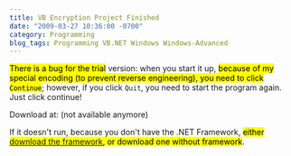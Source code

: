 ```yaml
---
title: VB Encryption Project Finished
date: "2009-03-27 10:36:00 -0700"
category: Programming
blog_tags: Programming VB.NET Windows Windows-Advanced
---
```

<mark>There is a bug for the trial</mark> version: when you start it up, <mark>because of my special encoding (to prevent reverse engineering), you need to click `Continue`</mark>; however, if you click `Quit`, you need to start the program again. Just click continue!

Download at: (not available anymore)

If it doesn't run, because you don't have the .NET Framework, <mark>either [download the framework](https://www.microsoft.com/en-us/download/details.aspx?id=22), or download one without framework</mark>.
